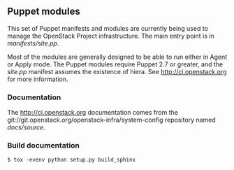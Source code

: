## Puppet modules

This set of Puppet manifests and modules are currently being used to manage the OpenStack Project infrastructure. The main entry point is in _manifests/site.pp_.

Most of the modules are generally designed to be able to run either in Agent or Apply mode. The Puppet modules require Puppet 2.7 or greater, and the _site.pp_ manifest assumes the existence of hiera. See http://ci.openstack.org for more information.

### Documentation

The http://ci.openstack.org documentation comes from the git://git.openstack.org/openstack-infra/system-config repository named _docs/source_.

### Build documentation
    $ tox -evenv python setup.py build_sphinx
